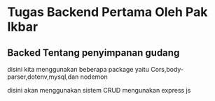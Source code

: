 # Tugas Backend Pertama Oleh Pak Ikbar

## Backed Tentang penyimpanan gudang 

disini kita menggunakan beberapa package yaitu Cors,body-parser,dotenv,mysql,dan nodemon

disini akan menggunakan sistem CRUD mengunakan express js